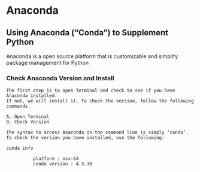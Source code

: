 # Anaconda

## Using Anaconda (“Conda”) to Supplement Python
Anaconda is a open source platform that is customizable and simplify package management for Python

### Check Anaconda Version and Install

```
The first step is to open Terminal and check to see if you have Anaconda installed. 
If not, we will install it. To check the version, follow the following commands.

A. Open Terminal
B. Check Version

The syntax to access Anaconda on the command line is simply ‘conda’. 
To check the version you have installed, use the following:

conda info

          platform : osx-64
          conda version : 4.3.30
          
```



